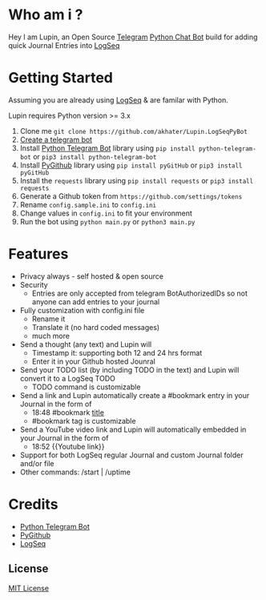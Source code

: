 # Who am i ?
Hey I am Lupin, an Open Source [Telegram](https://telegram.org/) [Python Chat Bot](https://github.com/python-telegram-bot/python-telegram-bot) build for adding quick Journal Entries into [LogSeq](https://github.com/logseq/logseq/)


# Getting Started
Assuming you are already using [LogSeq](https://logseq.com) & are familar with Python.

Lupin requires Python version >= 3.x

1. Clone me `git clone https://github.com/akhater/Lupin.LogSeqPyBot`
1. [Create a telegram bot](https://core.telegram.org/bots#creating-a-new-bot)
1. Install [Python Telegram Bot](https://github.com/python-telegram-bot/python-telegram-bot) library using `pip install python-telegram-bot` or `pip3 install python-telegram-bot`
1. Install [PyGithub](https://github.com/PyGithub/PyGithub) library using `pip install pyGitHub` or `pip3 install pyGitHub`
1. Install the `requests` library using `pip install requests` or `pip3 install requests`
1. Generate a Github token from `https://github.com/settings/tokens`
1. Rename `config.sample.ini` to `config.ini`
1. Change values in `config.ini` to fit your environment 
1. Run the bot using `python main.py` or `python3 main.py` 
# Features
* Privacy always - self hosted & open source
* Security 
    * Entries are only accepted from telegram BotAuthorizedIDs so not anyone can add entries to your journal
* Fully customization with config.ini file
   * Rename it
   * Translate it (no hard coded messages)
   * much more
* Send a thought (any text) and Lupin will
   * Timestamp it: supporting both 12 and 24 hrs format
   * Enter it in your Github hosted Jounral 
* Send your TODO list (by including TODO in the text) and Lupin will convert it to a LogSeq TODO
    * TODO command is customizable
* Send a link and Lupin automatically create a #bookmark entry in your Journal in the form of 
    * 18:48 #bookmark [title](link)
    * #bookmark tag is customizable 
* Send a YouTube video link and Lupin will automatically embedded in your Journal in the form of 
    * 18:52 {{Youtube link}}
* Support for both LogSeq regular Journal and custom Journal folder and/or file
* Other commands: /start | /uptime 
# Credits
* [Python Telegram Bot](https://github.com/python-telegram-bot/python-telegram-bot)
* [PyGithub](https://github.com/PyGithub/PyGithub)
* [LogSeq](https://github.com/logseq/logseq/)
## License

[MIT License](./LICENSE)
